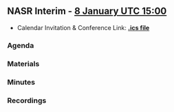 ## NASR Interim - [8 January UTC 15:00](https://www.worldtimebuddy.com/?qm=1&lid=100,5391959,5128581,2988507,1816670,1850147&h=100&date=2025-1-8&sln=15-16&hf=1)
- Calendar Invitation & Conference Link: **[.ics file](/NASR-Meetings/NASR-Interim-08-Jan-2025/Material/NASR-08012025.ics)** 


### Agenda

### Materials

### Minutes

### Recordings



